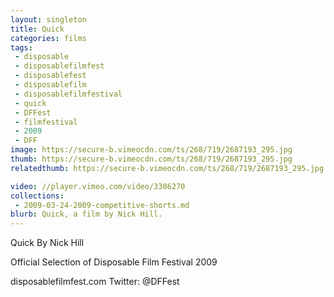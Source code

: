 ```yaml
---
layout: singleton
title: Quick
categories: films
tags:
 - disposable
 - disposablefilmfest
 - disposablefest
 - disposablefilm
 - disposablefilmfestival
 - quick
 - DFFest
 - filmfestival
 - 2009
 - DFF
image: https://secure-b.vimeocdn.com/ts/268/719/2687193_295.jpg
thumb: https://secure-b.vimeocdn.com/ts/268/719/2687193_295.jpg
relatedthumb: https://secure-b.vimeocdn.com/ts/268/719/2687193_295.jpg

video: //player.vimeo.com/video/3386270
collections:
 - 2009-03-24-2009-competitive-shorts.md
blurb: Quick, a film by Nick Hill.
---
```


Quick
By Nick Hill

Official Selection of Disposable Film Festival 2009

disposablefilmfest.com
Twitter: @DFFest